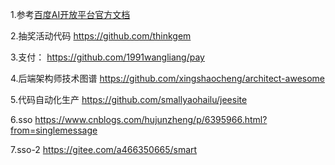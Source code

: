 
1.参考[百度AI开放平台官方文档](http://ai.baidu.com/docs)

2.抽奖活动代码
https://github.com/thinkgem

3.支付：
https://github.com/1991wangliang/pay

4.后端架构师技术图谱
https://github.com/xingshaocheng/architect-awesome

5.代码自动化生产
https://github.com/smallyaohailu/jeesite

6.sso
https://www.cnblogs.com/hujunzheng/p/6395966.html?from=singlemessage


7.sso-2
https://gitee.com/a466350665/smart
